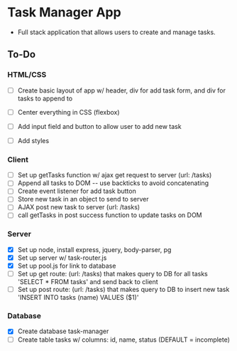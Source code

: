 # Task Manager App
- Full stack application that allows users to create and manage tasks.

## To-Do

### HTML/CSS
- [ ] Create basic layout of app w/ header, div for add task form, and div for tasks to append to
- [ ] Center everything in CSS (flexbox)
- [ ] Add input field and button to allow user to add new task
- [ ] Add styles


### Client
- [ ] Set up getTasks function w/ ajax get request to server (url: /tasks)
- [ ] Append all tasks to DOM -- use backticks to avoid concatenating
- [ ] Create event listener for add task button
- [ ] Store new task in an object to send to server
- [ ] AJAX post new task to server (url: /tasks)
- [ ] call getTasks in post success function to update tasks on DOM

### Server
- [x] Set up node, install express, jquery, body-parser, pg
- [x] Set up server w/ task-router.js
- [x] Set up pool.js for link to database
- [ ] Set up get route: (url: /tasks) that makes query to DB for all tasks 'SELECT * FROM tasks' and send back to client
- [ ] Set up post route: (url: /tasks) that makes query to DB to insert new task 'INSERT INTO tasks (name) VALUES ($1)'

### Database
- [x] Create database task-manager
- [ ] Create table tasks w/ columns: id, name, status (DEFAULT = incomplete)
